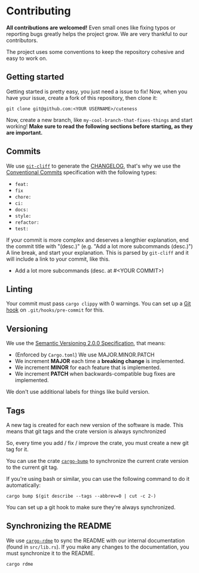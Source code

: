 # Contributing

**All contributions are welcomed!** Even small ones like fixing typos or reporting bugs greatly helps the project grow. We are very thankful to our contributors.

The project uses some conventions to keep the repository cohesive and easy to work on.

## Getting started

Getting started is pretty easy, you just need a issue to fix! Now, when you have your issue, create a fork of this repository, then clone it:

```
git clone git@github.com:<YOUR USERNAME>/cuteness
```

Now, create a new branch, like `my-cool-branch-that-fixes-things` and start working! **Make sure to read the following sections before starting, as they are important.**

## Commits

We use [`git-cliff`](https://github.com/orhun/git-cliff) to generate the [CHANGELOG](https://github.com/blyxyas/cuteness/CHANGELOG/blob/main/CHANGELOG.md), that's why we use the [Conventional Commits](https://www.conventionalcommits.org/en/v1.0.0/) specification with the following types:

* `feat:`
* `fix`
* `chore:`
* `ci:`
* `docs:`
* `style:`
* `refactor:`
* `test:`

If your commit is more complex and deserves a lengthier explanation, end the commit title with "(desc.)" (e.g. "Add a lot more subcommands (desc.)") A line break, and start your explanation. This is parsed by `git-cliff` and it will include a link to your commit, like this.

- Add a lot more subcommands (desc. at #\<YOUR COMMIT\>)

## Linting

Your commit must pass `cargo clippy` with 0 warnings. You can set up a [Git hook](https://git-scm.com/book/en/v2/Customizing-Git-Git-Hooks) on `.git/hooks/pre-commit` for this.

## Versioning

We use the [Semantic Versioning 2.0.0 Specification](https://semver.org/), that means:

* (Enforced by `Cargo.toml`) We use MAJOR.MINOR.PATCH
* We increment **MAJOR** each time a **breaking change** is implemented.
* We increment **MINOR** for each feature that is implemented.
* We increment **PATCH** when backwards-compatible bug fixes are implemented.

We don't use additional labels for things like build version.

## Tags

A new tag is created for each new version of the software is made. This means that git tags and the crate version is always synchronized

So, every time you add / fix / improve the crate, you must create a new git tag for it.

You can use the crate [`cargo-bump`](https://crates.io/crates/cargo-bump) to synchronize the current crate version to the current git tag.

If you're using bash or similar, you can use the following command to do it automatically:

```terminal
cargo bump $(git describe --tags --abbrev=0 | cut -c 2-) 
```

You can set up a git hook to make sure they're always synchronized.

## Synchronizing the README

We use [`cargo-rdme`](https://crates.io/crates/cargo-rdme) to sync the README with our internal documentation (found in `src/lib.rs`). If you make any changes to the documentation, you must synchronize it to the README.

```terminal
cargo rdme
```